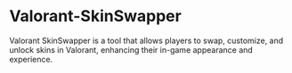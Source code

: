 # Valorant-SkinSwapper
Valorant SkinSwapper is a tool that allows players to swap, customize, and unlock skins in Valorant, enhancing their in-game appearance and experience.
